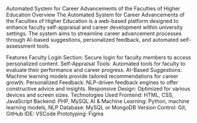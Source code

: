 Automated System for Career Advancements of the Faculties of Higher Education
Overview
The Automated System for Career Advancements of the Faculties of Higher Education is a web-based platform designed to enhance faculty self-appraisal and career development within university settings. The system aims to streamline career advancement processes through AI-based suggestions, personalized feedback, and automated self-assessment tools.

Features
Faculty Login Section: Secure login for faculty members to access personalized content.
Self-Appraisal Tools: Automated tools for faculty to evaluate their performance and career progress.
AI-Based Suggestions: Machine learning models provide tailored recommendations for career growth.
Personalized Feedback: NLP-driven feedback engines to offer constructive advice and insights.
Responsive Design: Optimized for various devices and screen sizes.
Technologies Used
Frontend: HTML, CSS, JavaScript
Backend: PHP, MySQL
AI & Machine Learning: Python, machine learning models, NLP
Database: MySQL or MongoDB
Version Control: Git, GitHub
IDE: VSCode
Prototyping: Figma

